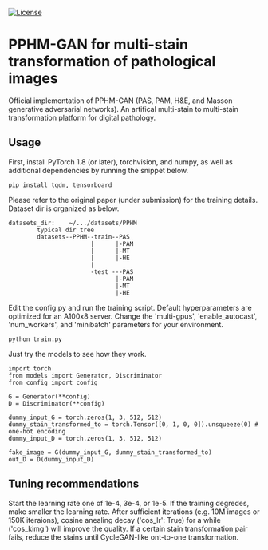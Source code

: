 [![License](https://img.shields.io/badge/License-Apache_2.0-blue.svg)](https://opensource.org/licenses/Apache-2.0)
# PPHM-GAN for multi-stain transformation of pathological images

Official implementation of PPHM-GAN (PAS, PAM, H&E, and Masson generative adversarial networks). An artifical multi-stain to multi-stain transformation platform for digital pathology.

## Usage
First, install PyTorch 1.8 (or later), torchvision, and numpy, as well as additional dependencies by running the snippet below.
```
pip install tqdm, tensorboard
```
Please refer to the original paper (under submission) for the training details. 
Dataset dir is organized as below.
```
datasets_dir:    ~/.../datasets/PPHM
        typical dir tree
        datasets--PPHM--train--PAS
                       |      |-PAM
                       |      |-MT
                       |      |-HE
                       |       
                       -test ---PAS
                              |-PAM
                              |-MT
                              |-HE
```
Edit the config.py and run the training script. Default hyperparameters are optimized for an A100x8 server. Change the 'multi-gpus', 'enable_autocast', 'num_workers', and 'minibatch' parameters for your environment.
```
python train.py
```
Just try the models to see how they work.
```
import torch
from models import Generator, Discriminator
from config import config

G = Generator(**config)
D = Discriminator(**config)

dummy_input_G = torch.zeros(1, 3, 512, 512)
dummy_stain_transformed_to = torch.Tensor([0, 1, 0, 0]).unsqueeze(0) # one-hot encoding
dummy_input_D = torch.zeros(1, 3, 512, 512)

fake_image = G(dummy_input_G, dummy_stain_transformed_to)
out_D = D(dummy_input_D)
```
## Tuning recommendations
Start the learning rate one of 1e-4, 3e-4, or 1e-5. If the training degredes, make smaller the learning rate. After sufficient iterations (e.g. 10M images or 150K iteraions), cosine anealing decay ('cos_lr': True) for a while ('cos_kimg') will improve the quality. If a certain stain transformation pair fails, reduce the stains until CycleGAN-like ont-to-one transformation.
